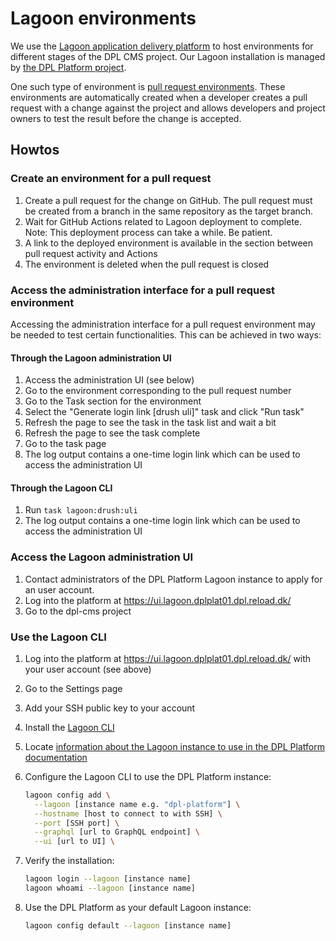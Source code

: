 # Lagoon environments

We use the [Lagoon application delivery platform](https://docs.lagoon.sh/) to
host environments for different stages of the DPL CMS project. Our Lagoon
installation is managed by [the DPL Platform project](https://github.com/danskernesdigitalebibliotek/dpl-platform/).

One such type of environment is [pull request environments](https://docs.lagoon.sh/using-lagoon-advanced/workflows/#pull-requests).
These environments are automatically created when a developer creates a pull
request with a change against the project and allows developers and project
owners to test the result before the change is accepted.

## Howtos

### Create an environment for a pull request

1. Create a pull request for the change on GitHub. The pull request must be
   created from a branch in the same repository as the target branch.
2. Wait for GitHub Actions related to Lagoon deployment to complete. Note: This
   deployment process can take a while. Be patient.
3. A link to the deployed environment is available in the section between pull
   request activity and Actions
4. The environment is deleted when the pull request is closed

### Access the administration interface for a pull request environment

Accessing the administration interface for a pull request environment may be
needed to test certain functionalities. This can be achieved in two ways:

#### Through the Lagoon administration UI

1. Access the administration UI (see below)
2. Go to the environment corresponding to the pull request number
3. Go to the Task section for the environment
4. Select the "Generate login link [drush uli]" task and click "Run task"
5. Refresh the page to see the task in the task list and wait a bit
6. Refresh the page to see the task complete
7. Go to the task page
8. The log output contains a one-time login link which can be used to access
   the administration UI

#### Through the Lagoon CLI

1. Run `task lagoon:drush:uli`
2. The log output contains a one-time login link which can be used to access
   the administration UI

### Access the Lagoon administration UI

1. Contact administrators of the DPL Platform Lagoon instance to apply for an
   user account.
2. Log into the platform at <https://ui.lagoon.dplplat01.dpl.reload.dk/>
3. Go to the dpl-cms project

### Use the Lagoon CLI

1. Log into the platform at <https://ui.lagoon.dplplat01.dpl.reload.dk/> with your
   user account (see above)
2. Go to the Settings page
3. Add your SSH public key to your account
4. Install the [Lagoon CLI](https://uselagoon.github.io/lagoon-cli/)
5. Locate [information about the Lagoon instance to use in the DPL Platform
   documentation](https://github.com/danskernesdigitalebibliotek/dpl-platform/blob/main/documentation/platform-environments.md)
6. Configure the Lagoon CLI to use the DPL Platform instance:

   ```sh
   lagoon config add \
     --lagoon [instance name e.g. "dpl-platform"] \
     --hostname [host to connect to with SSH] \
     --port [SSH port] \
     --graphql [url to GraphQL endpoint] \
     --ui [url to UI] \
   ```

7. Verify the installation:

   ```sh
   lagoon login --lagoon [instance name]
   lagoon whoami --lagoon [instance name]
   ```

8. Use the DPL Platform as your default Lagoon instance:

   ```sh
   lagoon config default --lagoon [instance name]
   ```
